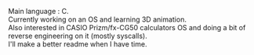 Main language : C. \
Currently working on an OS and learning 3D animation. \
Also interested in CASIO Prizm/fx-CG50 calculators OS and doing a bit of reverse engineering on it (mostly syscalls). \
I'll make a better readme when I have time.
